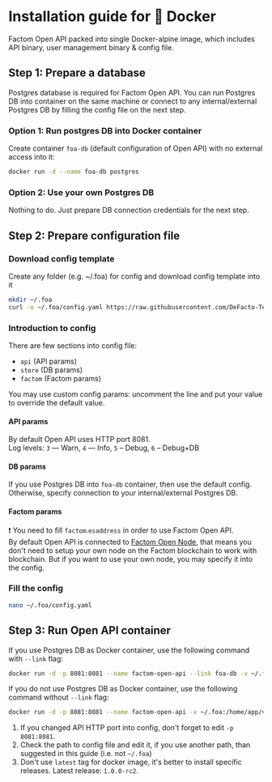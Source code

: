 # Installation guide for 🐳 Docker
Factom Open API packed into single Docker-alpine image, which includes API binary, user management binary & config file.

## Step 1: Prepare a database
Postgres database is required for Factom Open API.
You can run Postgres DB into container on the same machine or connect to any internal/external Postgres DB by filling the config file on the next step.

### Option 1: Run postgres DB into Docker container
Create container `foa-db` (default configuration of Open API) with no external access into it:
```bash
docker run -d --name foa-db postgres
```

### Option 2: Use your own Postgres DB
Nothing to do.
Just prepare DB connection credentials for the next step.

## Step 2: Prepare configuration file

### Download config template
Create any folder (e.g. ~/.foa) for config and download config template into it
```bash
mkdir ~/.foa
curl -o ~/.foa/config.yaml https://raw.githubusercontent.com/DeFacto-Team/Factom-Open-API/master/config.yaml.EXAMPLE
```

### Introduction to config
There are few sections into config file:
* `api` (API params)
* `store` (DB params)
* `factom` (Factom params)

You may use custom config params: uncomment the line and put your value to override the default value.

#### API params
By default Open API uses HTTP port 8081.<br />
Log levels: `3` — Warn, `4` — Info, `5` – Debug, `6` – Debug+DB

#### DB params
If you use Postgres DB into `foa-db` container, then use the default config.
Otherwise, specify connection to your internal/external Postgres DB.

#### Factom params
❗️ You need to fill `factom`.`esaddress` in order to use Factom Open API.<br />
By default Open API is connected to <a href="https://factomd.net" target="_blank">Factom Open Node</a>, that means you don't need to setup your own node on the Factom blockchain to work with blockchain. But if you want to use your own node, you may specify it into the config.<br />

### Fill the config
```bash
nano ~/.foa/config.yaml
```

## Step 3: Run Open API container
If you use Postgres DB as Docker container, use the following command with `--link` flag:
```bash
docker run -d -p 8081:8081 --name factom-open-api --link foa-db -v ~/.foa:/home/app/values defactoteam/factom-open-api:1.0.0-rc2
```

If you do not use Postgres DB as Docker container, use the following command without `--link` flag:
```bash
docker run -d -p 8081:8081 --name factom-open-api -v ~/.foa:/home/app/values defactoteam/factom-open-api:1.0.0-rc2
```

1. If you changed API HTTP port into config, don't forget to edit `-p 8081:8081`.
2. Check the path to config file and edit it, if you use another path, than suggested in this guide (i.e. not `~/.foa`)
3. Don't use `latest` tag for docker image, it's better to install specific releases. Latest release: `1.0.0-rc2`.
